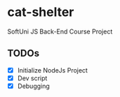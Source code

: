 # cat-shelter
SoftUni JS Back-End Course Project

## TODOs
 - [x] Initialize NodeJs Project
 - [x] Dev script
 - [x] Debugging